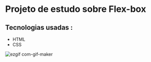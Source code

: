 # Projeto de estudo sobre Flex-box

## Tecnologias usadas : 
* HTML
* CSS


![ezgif com-gif-maker](https://user-images.githubusercontent.com/92106390/184551132-872d1f04-2acb-4bed-bfcd-7f9060b6aeb0.gif)
